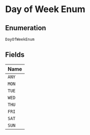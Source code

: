 
# Day of Week Enum

## Enumeration

`DayOfWeekEnum`

## Fields

| Name |
|  --- |
| `ANY` |
| `MON` |
| `TUE` |
| `WED` |
| `THU` |
| `FRI` |
| `SAT` |
| `SUN` |

